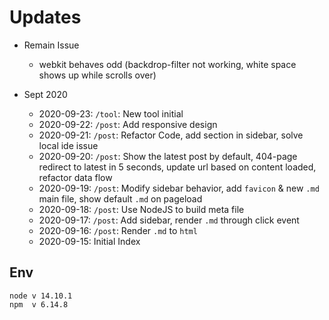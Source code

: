 # Updates
- Remain Issue
    - webkit behaves odd (backdrop-filter not working, white space shows up while scrolls over)


- Sept 2020
    - 2020-09-23: `/tool`: New tool initial
    - 2020-09-22: `/post`: Add responsive design
    - 2020-09-21: `/post`: Refactor Code, add section in sidebar, solve local ide issue
    - 2020-09-20: `/post`: Show the latest post by default, 404-page redirect to latest in 5 seconds, update url based on content loaded, refactor data flow
    - 2020-09-19: `/post`: Modify sidebar behavior, add `favicon` & new `.md` main file, show default `.md` on pageload
    - 2020-09-18: `/post`: Use NodeJS to build meta file 
    - 2020-09-17: `/post`: Add sidebar, render `.md` through click event
    - 2020-09-16: `/post`: Render `.md` to `html`
    - 2020-09-15: Initial Index
    
## Env
```
node v 14.10.1
npm  v 6.14.8
```